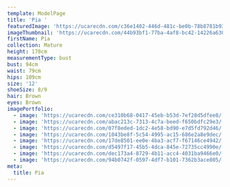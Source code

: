 ```yaml
---
template: ModelPage
title: 'Pia '
featuredImage: 'https://ucarecdn.com/c36e1402-446d-481c-be0b-78b8781b937b/'
imageThumbnail: 'https://ucarecdn.com/44b93bf1-77ba-4af8-bc42-14226a6302e2/'
firstName: Pia
collection: Mature
height: 170cm
measurementType: bust
bust: 94cm
waist: 79cm
hips: 109cm
size: '12'
shoeSize: 8/9
hair: Brown
eyes: Brown
imagePortfolio:
  - image: 'https://ucarecdn.com/ce310b68-0417-45eb-b53d-7ef28d5dfee8/'
  - image: 'https://ucarecdn.com/abac213c-7313-4c7a-beed-f650bdfc29e3/'
  - image: 'https://ucarecdn.com/07f8eded-1dc2-4e58-bd90-e7d5fd792d46/'
  - image: 'https://ucarecdn.com/1043be8f-5c54-4995-ac15-686e2a8e9dec/'
  - image: 'https://ucarecdn.com/17de8501-ee0e-4ba3-acf7-f67146ce4942/'
  - image: 'https://ucarecdn.com/d5497f17-45b5-4dca-845e-72735cc4990e/'
  - image: 'https://ucarecdn.com/dec173a4-8729-4b11-acc4-4031ba9466e0/'
  - image: 'https://ucarecdn.com/94b0742f-0597-4df7-b101-7362b3ace805/'
meta:
  title: Pia
---
```


